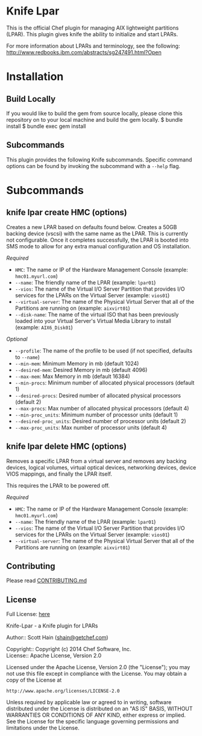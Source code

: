 # Knife Lpar

This is the official Chef plugin for managing AIX lightweight partitions (LPAR).
This plugin gives knife the ability to initialize and start LPARs.

For more information about LPARs and terminology, see the following:
http://www.redbooks.ibm.com/abstracts/sg247491.html?Open

# Installation

## Build Locally
If you would like to build the gem from source locally, please clone this
repository on to your local machine and build the gem locally.
    $ bundle install
    $ bundle exec gem install

## Subcommands
This plugin provides the following Knife subcommands. Specific command options
can be found by invoking the subcommand with a `--help` flag.

# Subcommands

## knife lpar create HMC (options)
Creates a new LPAR based on defaults found below. Creates a 50GB backing device (vscsi)
with the same name as the LPAR. This is currently not configurable. Once it completes
successfully, the LPAR is booted into SMS mode to allow for any extra manual configuration
and OS installation.

*Required*
  * `HMC`:
    The name or IP of the Hardware Management Console (example: `hmc01.myurl.com`)
  * `--name`:
    The friendly name of the LPAR (example: `lpar01`)
  * `--vios`:
    The name of the Virtual I/O Server Partition that provides I/O services for the LPARs on the Virtual Server (example: `vios01`)
  * `--virtual-server`:
    The name of the Physical Virtual Server that all of the Partitions are running on (example: `aixvirt01`)
  * `--disk-name`:
    The name of the virtual ISO that has been previously loaded into your Virtual Server's Virtual Media Library to install (example: `AIX6_Disk01`)

*Optional*

  * `--profile`:
    The name of the profile to be used (if not specified, defaults to `--name`)
  * `--min-mem`:
    Minimum Memory in mb (default 1024)
  * `--desired-mem`:
    Desired Memory in mb (default 4096)
  * `--max-mem`:
    Max Memory in mb (default 16384)
  * `--min-procs`:
    Minimum number of allocated physical processors (default 1)
  * `--desired-procs`:
    Desired number of allocated physical processors (default 2)
  * `--max-procs`:
    Max number of allocated physical processors (default 4)
  * `--min-proc_units`:
    Minimum number of processor units (default 1)
  * `--desired-proc_units`:
    Desired number of processor units (default 2)
  * `--max-proc_units`:
    Max number of processor units (default 4)


## knife lpar delete HMC (options)
Removes a specific LPAR from a virtual server and removes any backing devices,
logical volumes, virtual optical devices, networking devices, device VIOS mappings,
and finally the LPAR itself.

This requires the LPAR to be powered off.

*Required*
  * `HMC`:
    The name or IP of the Hardware Management Console (example: `hmc01.myurl.com`)
  * `--name`:
    The friendly name of the LPAR (example: `lpar01`)
  * `--vios`:
    The name of the Virtual I/O Server Partition that provides I/O services for the LPARs on the Virtual Server (example: `vios01`)
  * `--virtual-server`:
    The name of the Physical Virtual Server that all of the Partitions are running on (example: `aixvirt01`)

## Contributing
Please read [CONTRIBUTING.md](CONTRIBUTING.md)

## License
Full License: [here](LICENSE)

Knife-Lpar - a Knife plugin for LPARs

Author:: Scott Hain (<shain@getchef.com>)  

Copyright:: Copyright (c) 2014 Chef Software, Inc.  
License:: Apache License, Version 2.0

Licensed under the Apache License, Version 2.0 (the "License");
you may not use this file except in compliance with the License.
You may obtain a copy of the License at

    http://www.apache.org/licenses/LICENSE-2.0

Unless required by applicable law or agreed to in writing, software
distributed under the License is distributed on an "AS IS" BASIS,
WITHOUT WARRANTIES OR CONDITIONS OF ANY KIND, either express or implied.
See the License for the specific language governing permissions and
limitations under the License.
